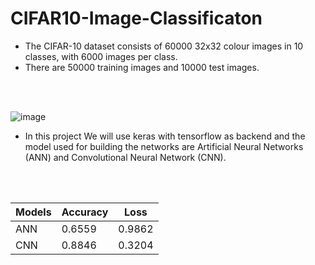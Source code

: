 # CIFAR10-Image-Classificaton

* The CIFAR-10 dataset consists of 60000 32x32 colour images in 10 classes, with 6000 images per class.
* There are 50000 training images and 10000 test images.

<br> <br>

![image](https://user-images.githubusercontent.com/75809224/152293672-fc3c534f-527c-480e-92d2-24587d00b16c.png) 


* In this project We will use keras with tensorflow as backend and the model used for building the networks are Artificial Neural Networks (ANN) and Convolutional Neural Network (CNN).

<br> <br>

|  Models   |  Accuracy  |   Loss    |
| --------- | ---------- | --------  |
| ANN       |  0.6559    |  0.9862   | 
| CNN       |  0.8846    |  0.3204   | 

  
